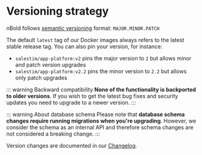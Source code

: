# Versioning strategy

nBold follows [semantic versioning](https://semver.org/) format: `MAJOR.MINOR.PATCH`

The default `latest` tag of our Docker images always refers to the latest stable release tag. You can also pin your version, for instance:
* `salestim/app-platform:v2` pins the major version to `2` but allows minor and patch version upgrades
* `salestim/app-platform:v2.2` pins the minor version to `2.2` but allows only patch upgrades

::: warning Backward compatibility
**None of the functionality is backported to older versions**. If you wish to get the latest bug fixes and security updates you need to upgrade to a newer version.
:::

::: warning About database schema
Please note that **database schema changes require running migrations when you're upgrading**. However, we consider the schema
as an internal API and therefore schema changes are not considered a breaking change.
:::

Version changes are documented in our [Changelog](https://dist.salestim.io/CHANGELOG).
